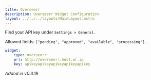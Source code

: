 ```yaml
---
title: Overseerr
description: Overseerr Widget Configuration
layout: ../../../layouts/MainLayout.astro
---
```


Find your API key under `Settings > General`.

Allowed fields: `["pending", "approved", "available", "processing"]`.

```yaml
widget:
    type: overseerr
    url: http://overseerr.host.or.ip
    key: apikeyapikeyapikeyapikeyapikey
```

*Added in v0.3.18*

